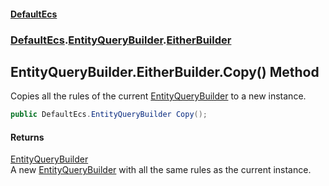 #### [DefaultEcs](index.md 'index')
### [DefaultEcs](index.md#DefaultEcs 'DefaultEcs').[EntityQueryBuilder](EntityQueryBuilder.md 'DefaultEcs.EntityQueryBuilder').[EitherBuilder](EntityQueryBuilder_EitherBuilder.md 'DefaultEcs.EntityQueryBuilder.EitherBuilder')
## EntityQueryBuilder.EitherBuilder.Copy() Method
Copies all the rules of the current [EntityQueryBuilder](EntityQueryBuilder.md 'DefaultEcs.EntityQueryBuilder') to a new instance.  
```csharp
public DefaultEcs.EntityQueryBuilder Copy();
```
#### Returns
[EntityQueryBuilder](EntityQueryBuilder.md 'DefaultEcs.EntityQueryBuilder')  
A new [EntityQueryBuilder](EntityQueryBuilder.md 'DefaultEcs.EntityQueryBuilder') with all the same rules as the current instance.

